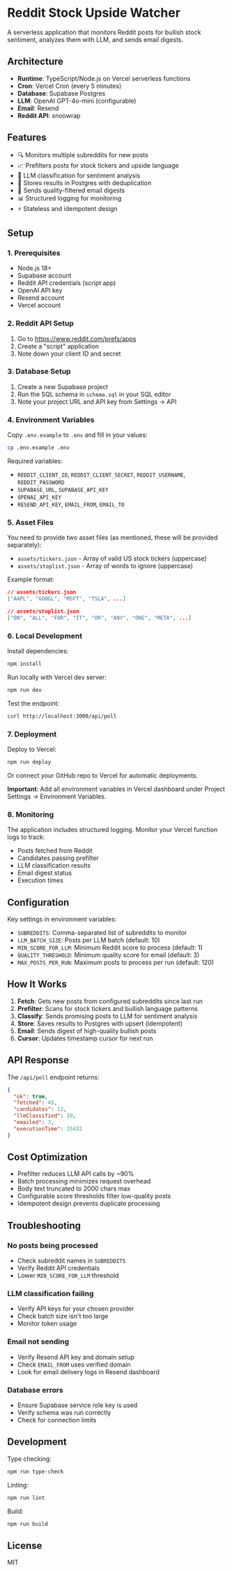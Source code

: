 # Reddit Stock Upside Watcher

A serverless application that monitors Reddit posts for bullish stock sentiment,
analyzes them with LLM, and sends email digests.

## Architecture

- **Runtime**: TypeScript/Node.js on Vercel serverless functions
- **Cron**: Vercel Cron (every 5 minutes)
- **Database**: Supabase Postgres
- **LLM**: OpenAI GPT-4o-mini (configurable)
- **Email**: Resend
- **Reddit API**: snoowrap

## Features

- 🔍 Monitors multiple subreddits for new posts
- 📈 Prefilters posts for stock tickers and upside language
- 🤖 LLM classification for sentiment analysis
- 💾 Stores results in Postgres with deduplication
- 📧 Sends quality-filtered email digests
- 📊 Structured logging for monitoring
- ⚡ Stateless and idempotent design

## Setup

### 1. Prerequisites

- Node.js 18+
- Supabase account
- Reddit API credentials (script app)
- OpenAI API key
- Resend account
- Vercel account

### 2. Reddit API Setup

1. Go to https://www.reddit.com/prefs/apps
2. Create a "script" application
3. Note down your client ID and secret

### 3. Database Setup

1. Create a new Supabase project
2. Run the SQL schema in `schema.sql` in your SQL editor
3. Note your project URL and API key from Settings → API

### 4. Environment Variables

Copy `.env.example` to `.env` and fill in your values:

```bash
cp .env.example .env
```

Required variables:

- `REDDIT_CLIENT_ID`, `REDDIT_CLIENT_SECRET`, `REDDIT_USERNAME`,
  `REDDIT_PASSWORD`
- `SUPABASE_URL`, `SUPABASE_API_KEY`
- `OPENAI_API_KEY`
- `RESEND_API_KEY`, `EMAIL_FROM`, `EMAIL_TO`

### 5. Asset Files

You need to provide two asset files (as mentioned, these will be provided
separately):

- `assets/tickers.json` - Array of valid US stock tickers (uppercase)
- `assets/stoplist.json` - Array of words to ignore (uppercase)

Example format:

```json
// assets/tickers.json
["AAPL", "GOOGL", "MSFT", "TSLA", ...]

// assets/stoplist.json  
["ON", "ALL", "FOR", "IT", "OR", "ANY", "ONE", "META", ...]
```

### 6. Local Development

Install dependencies:

```bash
npm install
```

Run locally with Vercel dev server:

```bash
npm run dev
```

Test the endpoint:

```bash
curl http://localhost:3000/api/poll
```

### 7. Deployment

Deploy to Vercel:

```bash
npm run deploy
```

Or connect your GitHub repo to Vercel for automatic deployments.

**Important**: Add all environment variables in Vercel dashboard under Project
Settings → Environment Variables.

### 8. Monitoring

The application includes structured logging. Monitor your Vercel function logs
to track:

- Posts fetched from Reddit
- Candidates passing prefilter
- LLM classification results
- Email digest status
- Execution times

## Configuration

Key settings in environment variables:

- `SUBREDDITS`: Comma-separated list of subreddits to monitor
- `LLM_BATCH_SIZE`: Posts per LLM batch (default: 10)
- `MIN_SCORE_FOR_LLM`: Minimum Reddit score to process (default: 1)
- `QUALITY_THRESHOLD`: Minimum quality score for email (default: 3)
- `MAX_POSTS_PER_RUN`: Maximum posts to process per run (default: 120)

## How It Works

1. **Fetch**: Gets new posts from configured subreddits since last run
2. **Prefilter**: Scans for stock tickers and bullish language patterns
3. **Classify**: Sends promising posts to LLM for sentiment analysis
4. **Store**: Saves results to Postgres with upsert (idempotent)
5. **Email**: Sends digest of high-quality bullish posts
6. **Cursor**: Updates timestamp cursor for next run

## API Response

The `/api/poll` endpoint returns:

```json
{
  "ok": true,
  "fetched": 45,
  "candidates": 12,
  "llmClassified": 10,
  "emailed": 3,
  "executionTime": 15432
}
```

## Cost Optimization

- Prefilter reduces LLM API calls by ~90%
- Batch processing minimizes request overhead
- Body text truncated to 2000 chars max
- Configurable score thresholds filter low-quality posts
- Idempotent design prevents duplicate processing

## Troubleshooting

### No posts being processed

- Check subreddit names in `SUBREDDITS`
- Verify Reddit API credentials
- Lower `MIN_SCORE_FOR_LLM` threshold

### LLM classification failing

- Verify API keys for your chosen provider
- Check batch size isn't too large
- Monitor token usage

### Email not sending

- Verify Resend API key and domain setup
- Check `EMAIL_FROM` uses verified domain
- Look for email delivery logs in Resend dashboard

### Database errors

- Ensure Supabase service role key is used
- Verify schema was run correctly
- Check for connection limits

## Development

Type checking:

```bash
npm run type-check
```

Linting:

```bash
npm run lint
```

Build:

```bash
npm run build
```

## License

MIT

